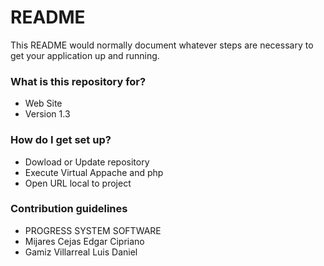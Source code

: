 # README #

This README would normally document whatever steps are necessary to get your application up and running.

### What is this repository for? ###

* Web Site
* Version 1.3

### How do I get set up? ###

* Dowload or Update repository
* Execute Virtual Appache and php
* Open URL local to project

### Contribution guidelines ###

* PROGRESS SYSTEM SOFTWARE
* Mijares Cejas Edgar Cipriano
* Gamiz Villarreal Luis Daniel